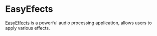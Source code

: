 # EasyEfects

[EasyEffects](https://github.com/wwmm/easyeffects) is a powerful audio processing
application, allows users to apply various effects.
